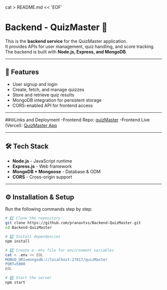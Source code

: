 cat > README.md << 'EOF'
# Backend - QuizMaster 🎯

This is the **backend service** for the QuizMaster application.  
It provides APIs for user management, quiz handling, and score tracking.  
The backend is built with **Node.js, Express, and MongoDB**.

---

## 🚀 Features
- User signup and login
- Create, fetch, and manage quizzes
- Store and retrieve quiz results
- MongoDB integration for persistent storage
- CORS-enabled API for frontend access

---

##🌐Links and Deployment
-Frontend Repo: [quizMaster](https://github.com/pranavtss/quizMaster.git)
-Frontend Live (Vercel): [QuizMaster App](https://quiz-master-six-iota.vercel.app/)

---

## 🛠️ Tech Stack
- **Node.js** - JavaScript runtime
- **Express.js** - Web framework
- **MongoDB + Mongoose** - Database & ODM
- **CORS** - Cross-origin support

---

## ⚙️ Installation & Setup

Run the following commands step by step:

```bash
# 1️⃣ Clone the repository
git clone https://github.com/pranavtss/Backend-QuizMaster.git
cd Backend-QuizMaster

# 2️⃣ Install dependencies
npm install

# 3️⃣ Create a .env file for environment variables
cat > .env << EOL
MONGO_URI=mongodb://localhost:27017/quizMaster
PORT=5000
EOL

# 4️⃣ Start the server
npm start
